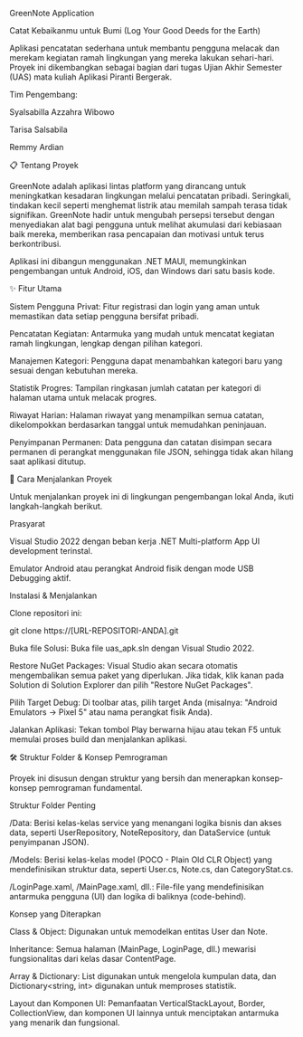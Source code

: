 GreenNote Application

Catat Kebaikanmu untuk Bumi (Log Your Good Deeds for the Earth)



Aplikasi pencatatan sederhana untuk membantu pengguna melacak dan merekam kegiatan ramah lingkungan yang mereka lakukan sehari-hari. Proyek ini dikembangkan sebagai bagian dari tugas Ujian Akhir Semester (UAS) mata kuliah Aplikasi Piranti Bergerak.



Tim Pengembang:



Syalsabilla Azzahra Wibowo



Tarisa Salsabila



Remmy Ardian



📋 Tentang Proyek

GreenNote adalah aplikasi lintas platform yang dirancang untuk meningkatkan kesadaran lingkungan melalui pencatatan pribadi. Seringkali, tindakan kecil seperti menghemat listrik atau memilah sampah terasa tidak signifikan. GreenNote hadir untuk mengubah persepsi tersebut dengan menyediakan alat bagi pengguna untuk melihat akumulasi dari kebiasaan baik mereka, memberikan rasa pencapaian dan motivasi untuk terus berkontribusi.



Aplikasi ini dibangun menggunakan .NET MAUI, memungkinkan pengembangan untuk Android, iOS, dan Windows dari satu basis kode.



✨ Fitur Utama

Sistem Pengguna Privat: Fitur registrasi dan login yang aman untuk memastikan data setiap pengguna bersifat pribadi.



Pencatatan Kegiatan: Antarmuka yang mudah untuk mencatat kegiatan ramah lingkungan, lengkap dengan pilihan kategori.



Manajemen Kategori: Pengguna dapat menambahkan kategori baru yang sesuai dengan kebutuhan mereka.



Statistik Progres: Tampilan ringkasan jumlah catatan per kategori di halaman utama untuk melacak progres.



Riwayat Harian: Halaman riwayat yang menampilkan semua catatan, dikelompokkan berdasarkan tanggal untuk memudahkan peninjauan.



Penyimpanan Permanen: Data pengguna dan catatan disimpan secara permanen di perangkat menggunakan file JSON, sehingga tidak akan hilang saat aplikasi ditutup.



🚀 Cara Menjalankan Proyek

Untuk menjalankan proyek ini di lingkungan pengembangan lokal Anda, ikuti langkah-langkah berikut.



Prasyarat

Visual Studio 2022 dengan beban kerja .NET Multi-platform App UI development terinstal.



Emulator Android atau perangkat Android fisik dengan mode USB Debugging aktif.



Instalasi \& Menjalankan

Clone repositori ini:



git clone https://\[URL-REPOSITORI-ANDA].git



Buka file Solusi: Buka file uas\_apk.sln dengan Visual Studio 2022.



Restore NuGet Packages: Visual Studio akan secara otomatis mengembalikan semua paket yang diperlukan. Jika tidak, klik kanan pada Solution di Solution Explorer dan pilih "Restore NuGet Packages".



Pilih Target Debug: Di toolbar atas, pilih target Anda (misalnya: "Android Emulators -> Pixel 5" atau nama perangkat fisik Anda).



Jalankan Aplikasi: Tekan tombol Play berwarna hijau atau tekan F5 untuk memulai proses build dan menjalankan aplikasi.



🛠️ Struktur Folder \& Konsep Pemrograman

Proyek ini disusun dengan struktur yang bersih dan menerapkan konsep-konsep pemrograman fundamental.



Struktur Folder Penting

/Data: Berisi kelas-kelas service yang menangani logika bisnis dan akses data, seperti UserRepository, NoteRepository, dan DataService (untuk penyimpanan JSON).



/Models: Berisi kelas-kelas model (POCO - Plain Old CLR Object) yang mendefinisikan struktur data, seperti User.cs, Note.cs, dan CategoryStat.cs.



/LoginPage.xaml, /MainPage.xaml, dll.: File-file yang mendefinisikan antarmuka pengguna (UI) dan logika di baliknya (code-behind).



Konsep yang Diterapkan

Class \& Object: Digunakan untuk memodelkan entitas User dan Note.



Inheritance: Semua halaman (MainPage, LoginPage, dll.) mewarisi fungsionalitas dari kelas dasar ContentPage.



Array \& Dictionary: List<T> digunakan untuk mengelola kumpulan data, dan Dictionary<string, int> digunakan untuk memproses statistik.



Layout dan Komponen UI: Pemanfaatan VerticalStackLayout, Border, CollectionView, dan komponen UI lainnya untuk menciptakan antarmuka yang menarik dan fungsional.

